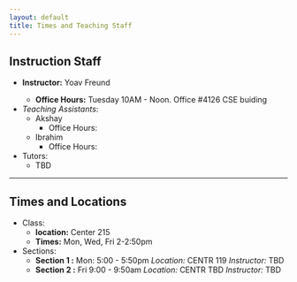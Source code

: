```yaml
---
layout: default
title: Times and Teaching Staff
---
```


## Instruction Staff ##
* **Instructor:** Yoav Freund <Photo>
  * **Office Hours:** Tuesday 10AM - Noon. Office #4126 CSE buiding
* *Teaching Assistants*: 
	* Akshay
	  * Office Hours:
    * Ibrahim
	  * Office Hours:
* Tutors:
	* TBD
	
-------------------
## Times and Locations ##

* Class:
	* **location:** Center 215
	* **Times:** Mon, Wed, Fri 2-2:50pm
* Sections:
	* **Section 1 :** Mon: 5:00 - 5:50pm *Location:* CENTR 119
        *Instructor:* TBD
	* **Section 2 :** Fri 9:00 - 9:50am *Location:* CENTR TBD
        *Instructor:* TBD
